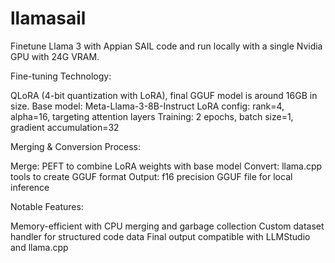 # llamasail
Finetune Llama 3 with Appian SAIL code and run locally with a single Nvidia GPU with 24G VRAM.

Fine-tuning Technology:

QLoRA (4-bit quantization with LoRA), final GGUF model is around 16GB in size.
Base model: Meta-Llama-3-8B-Instruct
LoRA config: rank=4, alpha=16, targeting attention layers
Training: 2 epochs, batch size=1, gradient accumulation=32

Merging & Conversion Process:

Merge: PEFT to combine LoRA weights with base model
Convert: llama.cpp tools to create GGUF format
Output: f16 precision GGUF file for local inference

Notable Features:

Memory-efficient with CPU merging and garbage collection
Custom dataset handler for structured code data
Final output compatible with LLMStudio and llama.cpp
